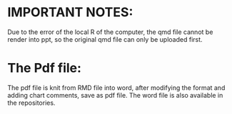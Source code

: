 # IMPORTANT NOTES:
Due to the error of the local R of the computer, the qmd file cannot be render into ppt, so the original qmd file can only be uploaded first.

# The Pdf file:
The pdf file is knit from RMD file into word, after modifying the format and adding chart comments, save as pdf file. The word file is also available in the repositories. 
